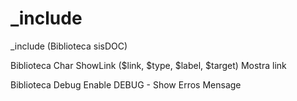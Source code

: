 _include
========

_include (Biblioteca sisDOC)

Biblioteca Char
ShowLink ($link, $type, $label, $target)
	Mostra link 
	
Biblioteca Debug
Enable DEBUG - Show Erros Mensage

